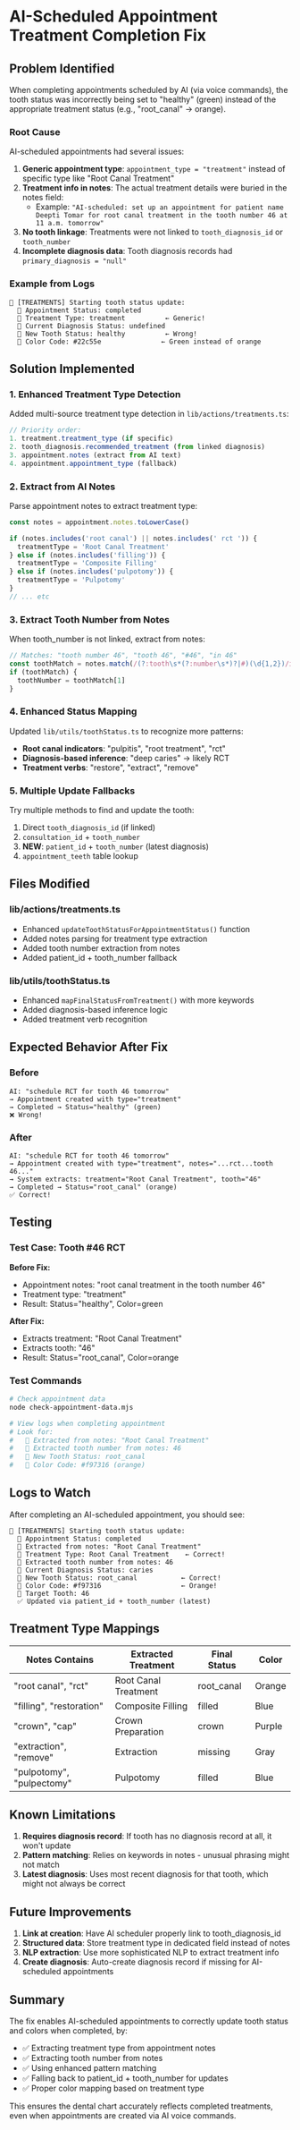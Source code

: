 # AI-Scheduled Appointment Treatment Completion Fix

## Problem Identified

When completing appointments scheduled by AI (via voice commands), the tooth status was incorrectly being set to "healthy" (green) instead of the appropriate treatment status (e.g., "root_canal" → orange).

### Root Cause

AI-scheduled appointments had several issues:

1. **Generic appointment type**: `appointment_type = "treatment"` instead of specific type like "Root Canal Treatment"
2. **Treatment info in notes**: The actual treatment details were buried in the notes field:
   - Example: `"AI-scheduled: set up an appointment for patient name Deepti Tomar for root canal treatment in the tooth number 46 at 11 a.m. tomorrow"`
3. **No tooth linkage**: Treatments were not linked to `tooth_diagnosis_id` or `tooth_number`
4. **Incomplete diagnosis data**: Tooth diagnosis records had `primary_diagnosis = "null"`

### Example from Logs

```
🦷 [TREATMENTS] Starting tooth status update:
  📅 Appointment Status: completed
  🔧 Treatment Type: treatment          ← Generic!
  🦷 Current Diagnosis Status: undefined
  🎯 New Tooth Status: healthy          ← Wrong!
  🎨 Color Code: #22c55e               ← Green instead of orange
```

## Solution Implemented

### 1. Enhanced Treatment Type Detection

Added multi-source treatment type detection in `lib/actions/treatments.ts`:

```typescript
// Priority order:
1. treatment.treatment_type (if specific)
2. tooth_diagnosis.recommended_treatment (from linked diagnosis)
3. appointment.notes (extract from AI text)
4. appointment.appointment_type (fallback)
```

### 2. Extract from AI Notes

Parse appointment notes to extract treatment type:

```typescript
const notes = appointment.notes.toLowerCase()

if (notes.includes('root canal') || notes.includes(' rct ')) {
  treatmentType = 'Root Canal Treatment'
} else if (notes.includes('filling')) {
  treatmentType = 'Composite Filling'
} else if (notes.includes('pulpotomy')) {
  treatmentType = 'Pulpotomy'
}
// ... etc
```

### 3. Extract Tooth Number from Notes

When tooth_number is not linked, extract from notes:

```typescript
// Matches: "tooth number 46", "tooth 46", "#46", "in 46"
const toothMatch = notes.match(/(?:tooth\s*(?:number\s*)?|#)(\d{1,2})/i)
if (toothMatch) {
  toothNumber = toothMatch[1]
}
```

### 4. Enhanced Status Mapping

Updated `lib/utils/toothStatus.ts` to recognize more patterns:

- **Root canal indicators**: "pulpitis", "root treatment", "rct"
- **Diagnosis-based inference**: "deep caries" → likely RCT
- **Treatment verbs**: "restore", "extract", "remove"

### 5. Multiple Update Fallbacks

Try multiple methods to find and update the tooth:

1. Direct `tooth_diagnosis_id` (if linked)
2. `consultation_id` + `tooth_number`
3. **NEW**: `patient_id` + `tooth_number` (latest diagnosis)
4. `appointment_teeth` table lookup

## Files Modified

### lib/actions/treatments.ts
- Enhanced `updateToothStatusForAppointmentStatus()` function
- Added notes parsing for treatment type extraction
- Added tooth number extraction from notes
- Added patient_id + tooth_number fallback

### lib/utils/toothStatus.ts
- Enhanced `mapFinalStatusFromTreatment()` with more keywords
- Added diagnosis-based inference logic
- Added treatment verb recognition

## Expected Behavior After Fix

### Before
```
AI: "schedule RCT for tooth 46 tomorrow"
→ Appointment created with type="treatment"
→ Completed → Status="healthy" (green)
❌ Wrong!
```

### After
```
AI: "schedule RCT for tooth 46 tomorrow"
→ Appointment created with type="treatment", notes="...rct...tooth 46..."
→ System extracts: treatment="Root Canal Treatment", tooth="46"
→ Completed → Status="root_canal" (orange)
✅ Correct!
```

## Testing

### Test Case: Tooth #46 RCT

**Before Fix:**
- Appointment notes: "root canal treatment in the tooth number 46"
- Treatment type: "treatment"
- Result: Status="healthy", Color=green

**After Fix:**
- Extracts treatment: "Root Canal Treatment"
- Extracts tooth: "46"
- Result: Status="root_canal", Color=orange

### Test Commands

```bash
# Check appointment data
node check-appointment-data.mjs

# View logs when completing appointment
# Look for:
#   📝 Extracted from notes: "Root Canal Treatment"
#   🦷 Extracted tooth number from notes: 46
#   🎯 New Tooth Status: root_canal
#   🎨 Color Code: #f97316 (orange)
```

## Logs to Watch

After completing an AI-scheduled appointment, you should see:

```
🦷 [TREATMENTS] Starting tooth status update:
  📅 Appointment Status: completed
  📝 Extracted from notes: "Root Canal Treatment"
  🔧 Treatment Type: Root Canal Treatment    ← Correct!
  🦷 Extracted tooth number from notes: 46
  🦷 Current Diagnosis Status: caries
  🎯 New Tooth Status: root_canal           ← Correct!
  🎨 Color Code: #f97316                    ← Orange!
  🦷 Target Tooth: 46
  ✅ Updated via patient_id + tooth_number (latest)
```

## Treatment Type Mappings

| Notes Contains | Extracted Treatment | Final Status | Color |
|---------------|-------------------|--------------|-------|
| "root canal", "rct" | Root Canal Treatment | root_canal | Orange |
| "filling", "restoration" | Composite Filling | filled | Blue |
| "crown", "cap" | Crown Preparation | crown | Purple |
| "extraction", "remove" | Extraction | missing | Gray |
| "pulpotomy", "pulpectomy" | Pulpotomy | filled | Blue |

## Known Limitations

1. **Requires diagnosis record**: If tooth has no diagnosis record at all, it won't update
2. **Pattern matching**: Relies on keywords in notes - unusual phrasing might not match
3. **Latest diagnosis**: Uses most recent diagnosis for that tooth, which might not always be correct

## Future Improvements

1. **Link at creation**: Have AI scheduler properly link to tooth_diagnosis_id
2. **Structured data**: Store treatment type in dedicated field instead of notes
3. **NLP extraction**: Use more sophisticated NLP to extract treatment info
4. **Create diagnosis**: Auto-create diagnosis record if missing for AI-scheduled appointments

## Summary

The fix enables AI-scheduled appointments to correctly update tooth status and colors when completed, by:
- ✅ Extracting treatment type from appointment notes
- ✅ Extracting tooth number from notes
- ✅ Using enhanced pattern matching
- ✅ Falling back to patient_id + tooth_number for updates
- ✅ Proper color mapping based on treatment type

This ensures the dental chart accurately reflects completed treatments, even when appointments are created via AI voice commands.